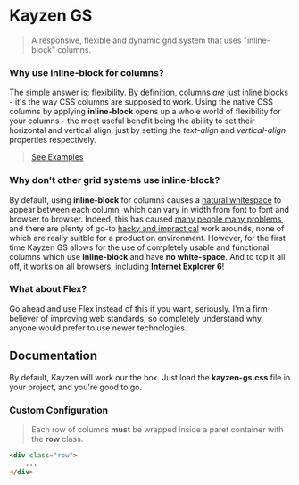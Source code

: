 # Kayzen GS
> A responsive, flexible and dynamic grid system that uses "inline-block" columns.

### Why use inline-block for columns?

The simple answer is; flexibility. By definition, columns *are* just inline blocks - it's the way CSS columns are supposed to work. Using the native CSS columns by applying **inline-block** opens up a whole world of flexibility for your columns - the most useful benefit being the ability to set their horizontal and vertical align, just by setting the *text-align* and *vertical-align* properties respectively. 

> [See Examples](http://#)

### Why don't other grid systems use inline-block?

By default, using **inline-block** for columns causes a [natural whitespace](http://css-tricks.com/fighting-the-space-between-inline-block-elements/) to appear between each column, which can vary in width from font to font and browser to browser. Indeed, this has caused [many people many problems](http://stackoverflow.com/search?q=inline-block+column), and there are plenty of go-to [hacky and impractical](http://davidwalsh.name/remove-whitespace-inline-block) work arounds, none of which are really suitble for a production environment. However, for the first time Kayzen GS allows for the use of completely usable and functional columns which use **inline-block** and have **no white-space**. And to top it all off, it works on all browsers, including **Internet Explorer 6**!

### What about Flex?

Go ahead and use Flex instead of this if you want, seriously. I'm a firm believer of improving web standards, so completely understand why anyone would prefer to use newer technologies.

## Documentation

By default, Kayzen will work our the box. Just load the **kayzen-gs.css** file in your project, and you're good to go. 

### Custom Configuration

> Each row of columns **must** be wrapped inside a paret container with the **row** class.

```html
<div class="row">
	...
</div>
```